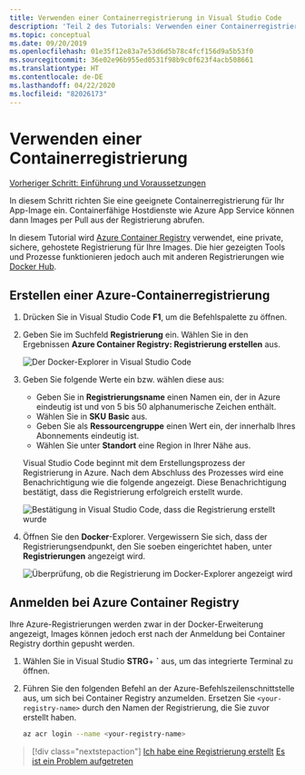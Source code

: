 ```yaml
---
title: Verwenden einer Containerregistrierung in Visual Studio Code
description: 'Teil 2 des Tutorials: Verwenden einer Containerregistrierung'
ms.topic: conceptual
ms.date: 09/20/2019
ms.openlocfilehash: 01e35f12e83a7e53d6d5b78c4fcf156d9a5b53f0
ms.sourcegitcommit: 36e02e96b955ed0531f98b9c0f623f4acb508661
ms.translationtype: HT
ms.contentlocale: de-DE
ms.lasthandoff: 04/22/2020
ms.locfileid: "82026173"
---
```

# <a name="use-a-container-registry"></a>Verwenden einer Containerregistrierung

[Vorheriger Schritt: Einführung und Voraussetzungen](tutorial-vscode-docker-node-01.md)

In diesem Schritt richten Sie eine geeignete Containerregistrierung für Ihr App-Image ein. Containerfähige Hostdienste wie Azure App Service können dann Images per Pull aus der Registrierung abrufen.

In diesem Tutorial wird [Azure Container Registry](https://azure.microsoft.com/services/container-registry/) verwendet, eine private, sichere, gehostete Registrierung für Ihre Images. Die hier gezeigten Tools und Prozesse funktionieren jedoch auch mit anderen Registrierungen wie [Docker Hub](https://hub.docker.com/).

## <a name="create-an-azure-container-registry"></a>Erstellen einer Azure-Containerregistrierung

1. Drücken Sie in Visual Studio Code **F1**, um die Befehlspalette zu öffnen.

1. Geben Sie im Suchfeld **Registrierung** ein. Wählen Sie in den Ergebnissen **Azure Container Registry: Registrierung erstellen** aus.

   ![Der Docker-Explorer in Visual Studio Code](media/deploy-containers/docker-create-registry.jpg)

1. Geben Sie folgende Werte ein bzw. wählen diese aus:

    - Geben Sie in **Registrierungsname** einen Namen ein, der in Azure eindeutig ist und von 5 bis 50 alphanumerische Zeichen enthält.
    - Wählen Sie in **SKU** **Basic** aus.
    - Geben Sie als **Ressourcengruppe** einen Wert ein, der innerhalb Ihres Abonnements eindeutig ist.
    - Wählen Sie unter **Standort** eine Region in Ihrer Nähe aus.

    Visual Studio Code beginnt mit dem Erstellungsprozess der Registrierung in Azure. Nach dem Abschluss des Prozesses wird eine Benachrichtigung wie die folgende angezeigt. Diese Benachrichtigung bestätigt, dass die Registrierung erfolgreich erstellt wurde.

   ![Bestätigung in Visual Studio Code, dass die Registrierung erstellt wurde](media/deploy-containers/registry-created.jpg)

1. Öffnen Sie den **Docker**-Explorer. Vergewissern Sie sich, dass der Registrierungsendpunkt, den Sie soeben eingerichtet haben, unter **Registrierungen** angezeigt wird.

   ![Überprüfung, ob die Registrierung im Docker-Explorer angezeigt wird](media/deploy-containers/docker-explorer-registry.jpg)

## <a name="sign-in-to-azure-container-registry"></a>Anmelden bei Azure Container Registry

Ihre Azure-Registrierungen werden zwar in der Docker-Erweiterung angezeigt, Images können jedoch erst nach der Anmeldung bei Container Registry dorthin gepusht werden.

1. Wählen Sie in Visual Studio **STRG**+ **`** aus, um das integrierte Terminal zu öffnen.

1. Führen Sie den folgenden Befehl an der Azure-Befehlszeilenschnittstelle aus, um sich bei Container Registry anzumelden. Ersetzen Sie `<your-registry-name>` durch den Namen der Registrierung, die Sie zuvor erstellt haben.

    ```bash
    az acr login --name <your-registry-name>
    ```

> [!div class="nextstepaction"]
> [Ich habe eine Registrierung erstellt](tutorial-vscode-docker-node-03.md) [Es ist ein Problem aufgetreten](https://www.research.net/r/PWZWZ52?tutorial=docker-extension&step=create-registry)
 